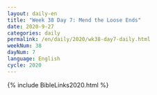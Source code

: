 ```yaml
---
layout: daily-en
title: "Week 38 Day 7: Mend the Loose Ends"
date: 2020-9-27 
categories: daily
permalink: /en/daily/2020/wk38-day7-daily.html
weekNum: 38
dayNum: 7
language: English
cycle: 2020
---
```


{% include BibleLinks2020.html %} 
